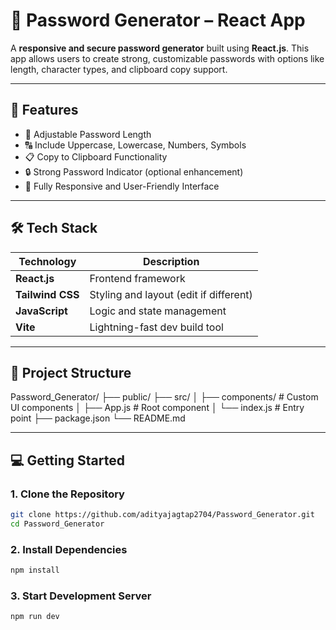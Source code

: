 # 🔐 Password Generator – React App

A **responsive and secure password generator** built using **React.js**. This app allows users to create strong, customizable passwords with options like length, character types, and clipboard copy support.

---

## 🧩 Features

- 🔢 Adjustable Password Length
- 🔠 Include Uppercase, Lowercase, Numbers, Symbols
- 📋 Copy to Clipboard Functionality
- 🔒 Strong Password Indicator (optional enhancement)
- 📱 Fully Responsive and User-Friendly Interface

---

## 🛠️ Tech Stack

| Technology     | Description                          |
|----------------|--------------------------------------|
| **React.js**   | Frontend framework                   |
| **Tailwind CSS** | Styling and layout (edit if different) |
| **JavaScript** | Logic and state management           |
| **Vite**       | Lightning-fast dev build tool        |

---

## 📁 Project Structure

Password_Generator/
├── public/
├── src/
│ ├── components/ # Custom UI components
│ ├── App.js # Root component
│ └── index.js # Entry point
├── package.json
└── README.md


---

## 💻 Getting Started

### 1. Clone the Repository

```bash
git clone https://github.com/adityajagtap2704/Password_Generator.git
cd Password_Generator
```
### 2. Install Dependencies
```bash
npm install
```
### 3. Start Development Server
```bash
npm run dev
```
